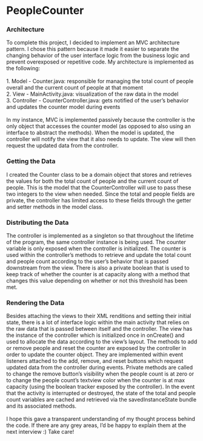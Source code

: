 <h1>PeopleCounter</h1>

<h3>Architecture</h3>
To complete this project, I decided to implement an MVC architecture pattern. I chose this pattern because it made it easier to separate the changing behavior of the user interface logic from the business logic and prevent overexposed or repetitive code. My architecture is implemented as the following: 
<br>
<br>1. Model - Counter.java: responsible for managing the total count of people overall and the current count of people at that moment
<br>2. View - MainActivity.java: visualization of the raw data in the model
<br>3. Controller - CounterController.java: gets notified of the user’s behavior and updates the counter model during events
<br>
<br>In my instance, MVC is implemented passively because the controller is the only object that accesses the counter model (as opposed to also using an interface to abstract the methods). When the model is updated, the controller will notify the view that it also needs to update. The view will then request the updated data from the controller. 
<br>
<h3>Getting the Data</h3>
I created the Counter class to be a domain object that stores and retrieves the values for both the total count of people and the current count of people. This is the model that the CounterController will use to pass these two integers to the view when needed. Since the total and people fields are private, the controller has limited access to these fields through the getter and setter methods in the model class. 
<br>
<h3>Distributing the Data</h3>
The controller is implemented as a singleton so that throughout the lifetime of the program, the same controller instance is being used. The counter variable is only exposed when the controller is initialized. The counter is used within the controller’s methods to retrieve and update the total count and people count according to the user’s behavior that is passed downstream from the view. There is also a private boolean that is used to keep track of whether the counter is at capacity along with a method that changes this value depending on whether or not this threshold has been met. 
<br>
<h3>Rendering the Data</h3>
Besides attaching the views to their XML renditions and setting their initial state, there is a lot of interface logic within the main activity that relies on the raw data that is passed between itself and the controller. The view has the instance of the controller which is initialized once in onCreate() and used to allocate the data according to the view’s layout. The methods to add or remove people and reset the counter are exposed by the controller in order to update the counter object. They are implemented within event listeners attached to the add, remove, and reset buttons which request updated data from the controller during events. Private methods are called to change the remove button’s visibility when the people count is at zero or to change the people count’s textview color when the counter is at max capacity (using the boolean tracker exposed by the controller). In the event that the activity is interrupted or destroyed, the state of the total and people count variables are cached and retrieved via the savedInstanceState bundle and its associated methods.
<br>
<br>I hope this gave a transparent understanding of my thought process behind the code. If there are any grey areas, I’d be happy to explain them at the next interview :) Take care! 
